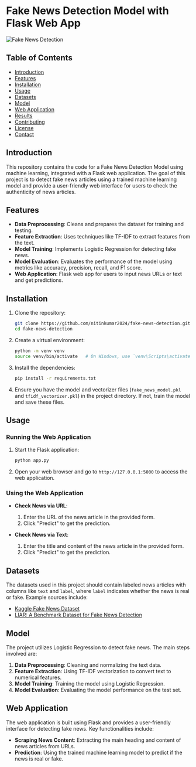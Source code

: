 # Fake News Detection Model with Flask Web App

![Fake News Detection]([https://ieee-dataport.org/sites/default/files/WhatsApp%20Image%202020-08-17%20at%2010.32.28%20PM_1.jpeg])

## Table of Contents
- [Introduction](#introduction)
- [Features](#features)
- [Installation](#installation)
- [Usage](#usage)
- [Datasets](#datasets)
- [Model](#model)
- [Web Application](#web-application)
- [Results](#results)
- [Contributing](#contributing)
- [License](#license)
- [Contact](#contact)

## Introduction

This repository contains the code for a Fake News Detection Model using machine learning, integrated with a Flask web application. The goal of this project is to detect fake news articles using a trained machine learning model and provide a user-friendly web interface for users to check the authenticity of news articles.

## Features

- **Data Preprocessing**: Cleans and prepares the dataset for training and testing.
- **Feature Extraction**: Uses techniques like TF-IDF to extract features from the text.
- **Model Training**: Implements Logistic Regression for detecting fake news.
- **Model Evaluation**: Evaluates the performance of the model using metrics like accuracy, precision, recall, and F1 score.
- **Web Application**: Flask web app for users to input news URLs or text and get predictions.

## Installation

1. Clone the repository:
    ```bash
    git clone https://github.com/nitinkumar2024/fake-news-detection.git
    cd fake-news-detection
    ```

2. Create a virtual environment:
    ```bash
    python -m venv venv
    source venv/bin/activate   # On Windows, use `venv\Scripts\activate`
    ```

3. Install the dependencies:
    ```bash
    pip install -r requirements.txt
    ```

4. Ensure you have the model and vectorizer files (`fake_news_model.pkl` and `tfidf_vectorizer.pkl`) in the project directory. If not, train the model and save these files.

## Usage

### Running the Web Application

1. Start the Flask application:
    ```bash
    python app.py
    ```

2. Open your web browser and go to `http://127.0.0.1:5000` to access the web application.

### Using the Web Application

- **Check News via URL**:
    1. Enter the URL of the news article in the provided form.
    2. Click "Predict" to get the prediction.

- **Check News via Text**:
    1. Enter the title and content of the news article in the provided form.
    2. Click "Predict" to get the prediction.

## Datasets

The datasets used in this project should contain labeled news articles with columns like `text` and `label`, where `label` indicates whether the news is real or fake. Example sources include:

- [Kaggle Fake News Dataset](https://www.kaggle.com/c/fake-news/data)
- [LIAR: A Benchmark Dataset for Fake News Detection](https://www.cs.ucsb.edu/~william/lie_data.html)

## Model

The project utilizes Logistic Regression to detect fake news. The main steps involved are:

1. **Data Preprocessing**: Cleaning and normalizing the text data.
2. **Feature Extraction**: Using TF-IDF vectorization to convert text to numerical features.
3. **Model Training**: Training the model using Logistic Regression.
4. **Model Evaluation**: Evaluating the model performance on the test set.

## Web Application

The web application is built using Flask and provides a user-friendly interface for detecting fake news. Key functionalities include:

- **Scraping News Content**: Extracting the main heading and content of news articles from URLs.
- **Prediction**: Using the trained machine learning model to predict if the news is real or fake.
